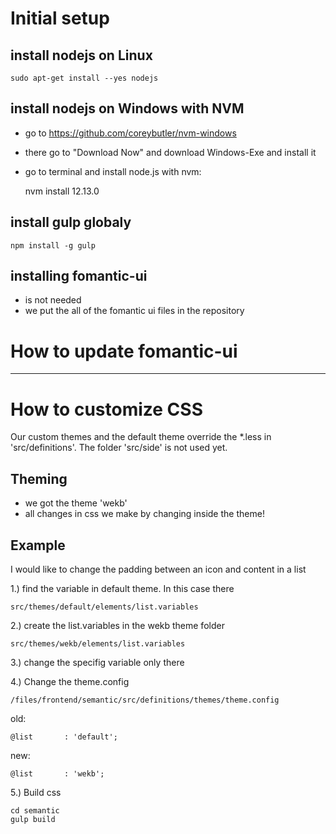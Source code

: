 # Initial setup

## install nodejs on Linux

    sudo apt-get install --yes nodejs

## install nodejs on Windows with NVM

-  go to https://github.com/coreybutler/nvm-windows
-  there go to "Download Now" and download Windows-Exe and install it
-  go to terminal and install node.js with nvm:


    nvm install 12.13.0

## install gulp globaly

    npm install -g gulp

## installing fomantic-ui

- is not needed
- we put the all of the fomantic ui files in the repository

   


# How to update fomantic-ui



 
    
-----------------------------------------------------


# How to customize CSS

Our custom themes and the default theme override the *.less in 'src/definitions'. The folder 'src/side' is not used yet.


## Theming

- we got the theme 'wekb'
- all changes in css we make by changing inside the theme!


## Example

I would like to change the padding between an icon and content in a list

1.) find the variable in default theme. In this case there

    src/themes/default/elements/list.variables
    
2.) create the list.variables in the wekb theme folder

    src/themes/wekb/elements/list.variables
    
3.) change the specifig variable only there

4.) Change the theme.config 

    /files/frontend/semantic/src/definitions/themes/theme.config

    
old:

    @list       : 'default';
    
new:

    @list       : 'wekb';
    
5.) Build css

    cd semantic
    gulp build

